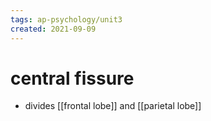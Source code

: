 ```yaml
---
tags: ap-psychology/unit3 
created: 2021-09-09
---
```


# central fissure

- divides [[frontal lobe]] and [[parietal lobe]] 

